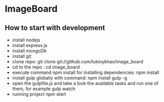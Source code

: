 ImageBoard
==========

How to start with development
-----------------------------

* install nodejs
* install express.js
* install mongoDb
* install git
* clone repo: git clone git://github.com/lukinykhav/image_board
* cd to the repo : cd image_board
* execute command npm install for installing dependencies: npm install
* install gulp globally with command: npm install gulp -g
* open the gulpfile.js and take a look the available tasks and run one of them, for example gulp watch
* running project npm start
